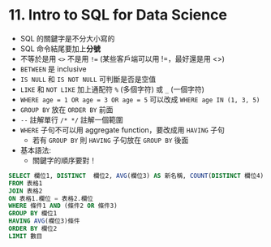 # 11. Intro to SQL for Data Science

* SQL 的關鍵字是不分大小寫的
* SQL 命令結尾要加上**分號**
* 不等於是用 `<>` 不是用 `!=` (某些客戶端可以用 !=，最好還是用 <>)
* `BETWEEN` 是 inclusive
* `IS NULL` 和 `IS NOT NULL` 可判斷是否是空值
* `LIKE` 和 `NOT LIKE` 加上通配符 `%` (多個字符) 或 `_` (一個字符)
* `WHERE age = 1 OR age = 3 OR age = 5` 可以改成 `WHERE age IN (1, 3, 5)`
* `GROUP BY` 放在 `ORDER BY` 前面
* `--` 註解單行 `/* */` 註解一個範圍
* `WHERE` 子句不可以用 aggregate function，要改成用 `HAVING` 子句
  * 若有 `GROUP BY` 則 `HAVING` 子句放在 `GROUP BY` 後面
* 基本語法:
  * 關鍵字的順序要對！
```SQL
SELECT 欄位1, DISTINCT  欄位2, AVG(欄位3) AS 新名稱, COUNT(DISTINCT 欄位4)
FROM 表格1
JOIN 表格2
ON 表格1.欄位 = 表格2.欄位
WHERE 條件1 AND (條件2 OR 條件3)
GROUP BY 欄位1
HAVING AVG(欄位3)條件
ORDER BY 欄位2
LIMIT 數目
```

